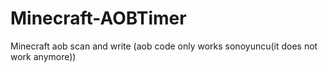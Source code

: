 # Minecraft-AOBTimer

Minecraft aob scan and write (aob code only works sonoyuncu(it does not work anymore))
